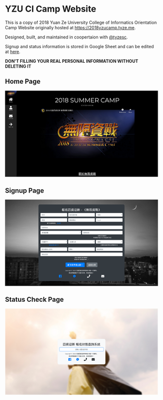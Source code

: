 # YZU CI Camp Website
This is a copy of 2018 Yuan Ze University College of Informatics Orientation Camp Website originally hosted at https://2018yzucamp.tyze.me.

Designed, built, and maintained in coopertaion with [@tyzesc](https://github.com/tyzesc).

Signup and status information is stored in Google Sheet and can be edited at [here](https://docs.google.com/spreadsheets/d/1FXadqC52PV1HLY3sW2u86rq_wYRtP46Dxbsrk6-btzo).

**DON'T FILLING YOUR REAL PERSONAL INFORMATION WITHOUT DELETING IT**

## Home Page

![index demo image](demo_img/index.png)

## Signup Page

![signup demo image](demo_img/signup.png)

## Status Check Page

![check demo image](demo_img/check.png)